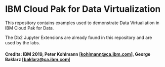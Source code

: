 # IBM Cloud Pak for Data Virtualization
This repository contains examples used to demonstrate Data Virtualiation in IBM Cloud Pak for Data.

The Db2 Jupyter Extensions are already found in this repository and are used by the labs.

#### Credits: IBM 2019, Peter Kohlmann [kohlmann@ca.ibm.com], George Baklarz [baklarz@ca.ibm.com] 

